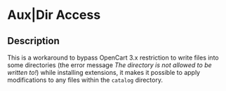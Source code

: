 # Aux|Dir Access

## Description
This is a workaround to bypass OpenCart 3.x restriction to write files into some directories (the error message *The directory is not allowed to be written to!*) while installing extensions, it makes it possible to apply modifications to any files within the `catalog` directory.
